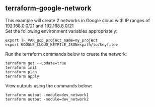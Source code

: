 ## terraform-google-network

This example will create 2 networks in Google cloud with IP ranges of 192.168.0.0/21 and 192.168.8.0/21  
Set the following environment variables appropriately:
```
export TF_VAR_gcp_project_name=my_project
export GOOGLE_CLOUD_KEYFILE_JSON=<path/to/keyfile>
```
Run the terraform commands below to create the network:  
```
terraform get --update=true
terraform init
terraform plan
terraform apply
```
View outputs using the commands below:
```
terraform output -module=dev_network1
terraform output -module=dev_network2
```
